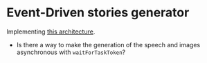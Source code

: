 # Event-Driven stories generator

Implementing [this architecture](https://serverlessland.com/blog/implementing-an-event-driven-serverless-story-generation-application-with-chatgpt-and-dall-e--aws-compute-blog).

- Is there a way to make the generation of the speech and images asynchronous with `waitForTaskToken`?
